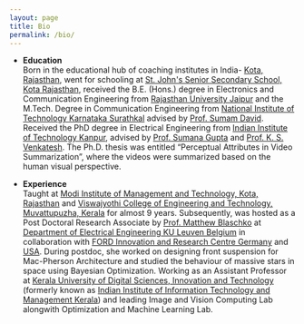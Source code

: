 ```yaml
---
layout: page
title: Bio
permalink: /bio/
---
```

* **Education**
  <br/>
Born in the educational hub of coaching institutes in India- [Kota, Rajasthan](https://kota.rajasthan.gov.in/content/raj/kota/en/home.html), went for schooling at [St. John's Senior Secondary School, Kota Rajasthan](http://www.stjohnsschoolkota.edu.in/), received the B.E. (Hons.) degree in Electronics and Communication Engineering from [Rajasthan University Jaipur](https://www.uniraj.ac.in/) and the M.Tech. Degree in Communication Engineering from [National Institute of Technology Karnataka Surathkal](https://www.nitk.ac.in/) advised by [Prof. Sumam David](https://sumam.nitk.ac.in/). Received the PhD degree in Electrical Engineering from [Indian Institute of Technology Kanpur](https://iitk.ac.in/), advised by [Prof. Sumana Gupta](http://www.iitk.ac.in/ee/people/fac-pages/sumana.shtml) and [Prof. K. S. Venkatesh](http://home.iitk.ac.in/~venkats/). The Ph.D. thesis was entitled “Perceptual Attributes in Video Summarization”, where the videos were summarized based on the human visual perspective. 

* **Experience**
  <br/>
Taught at [Modi Institute of Management and Technology, Kota, Rajasthan](http://www.modiedukota.org/) and [Viswajyothi College of Engineering and Technology, Muvattupuzha, Kerala](https://vjcet.org/#/) for almost 9 years.  Subsequently, was hosted as a Post Doctoral Research Associate by [Prof. Matthew Blaschko](https://homes.esat.kuleuven.be/~mblaschk/)  at [Department of Electrical Engineering KU Leuven Belgium](https://www.esat.kuleuven.be/psi) in collaboration with [FORD Innovation and Research Centre Germany](https://www.ford.de/) and [USA](https://www.ford.com/). During postdoc, she worked on designing front suspension for Mac-Pherson Architecture and studied the behaviour of massive stars in space using Bayesian Optimization. Working as an Assistant Professor at [Kerala University of Digital Sciences, Innovation and Technology](https://www.dukerala.in/) (formerly known as [Indian Institute of Information Technology and Management Kerala](https://www.iiitmk.ac.in/)) and leading Image and Vision Computing Lab alongwith Optimization and Machine Learning Lab. 


